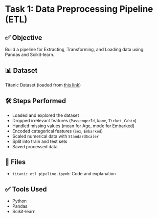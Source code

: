 # Task 1: Data Preprocessing Pipeline (ETL)

## ✅ Objective
Build a pipeline for Extracting, Transforming, and Loading data using Pandas and Scikit-learn.

## 📊 Dataset
Titanic Dataset (loaded from [this link](https://raw.githubusercontent.com/datasciencedojo/datasets/master/titanic.csv))

## 🛠️ Steps Performed
- Loaded and explored the dataset
- Dropped irrelevant features (`PassengerId`, `Name`, `Ticket`, `Cabin`)
- Handled missing values (mean for Age, mode for Embarked)
- Encoded categorical features (`Sex`, `Embarked`)
- Scaled numerical data with `StandardScaler`
- Split into train and test sets
- Saved processed data

## 📁 Files
- `titanic_etl_pipeline.ipynb`: Code and explanation

## ✅ Tools Used
- Python
- Pandas
- Scikit-learn
